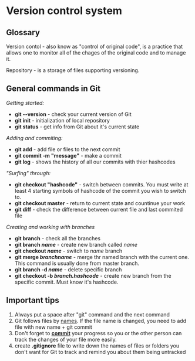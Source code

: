 # **Version control system**

## Glossary

Version contol - also know as "control of original code", is a practice that allows one to monitor all of the chages of the original code and to manage it. 

Repository - is a storage of files supporting versioning.

## General commands in Git
*Getting started:*
* **git --version** - check your current version of Git
* **git init** - initialization of local repository
* **git status** - get info from Git about it's current state

*Adding and commiting:*
* **git add** - add file or files to the next commit
* **git commit -m "message"** - make a commit
* **git log** - shows the history of all our commits with thier hashcodes

*"Surfing" through:*
* **git checkout "hashcode"** - switch between commits. You must write at least 4 starting symbols of hashcode of the commit you wish to switch to. 
* **git checkout master** - return to current state and countinue your work
* **git diff** - check the difference between current file and last commited file

*Creating and working with branches*
* **git branch** - check all the branches 
* **git branch _name_** - create new branch called _name_
* **git checkout _name_** - switch to _name_ branch
* **git merge _branchname_** - merge thr named branch with the current one. This command is usually done from master branch. 
* **git branch -d _name_** - delete specific branch 
* **git checkout -b _branch.hashcode_** - create new branch from the specific commit. Must know it's hashcode.

## Important tips
1. Always put a space after "git" command and the next command
2. Git follows files by <u>names</u>. If the file name is changed, you need to add file with new name + git commit
3. Don't forget to <u>**commit**</u> your progress so you or the other person can track the changes of your file more easily. 
4. create **.gitignore** file to write down the names of files or folders you don't want for Git to track and remind you about them being untracked
